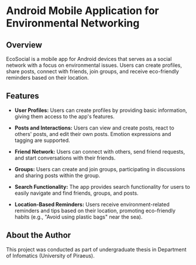 # Android Mobile Application for Environmental Networking

## Overview
EcoSocial is a mobile app for Android devices that serves as a social network with a focus on environmental issues. Users can create profiles, share posts, connect with friends, join groups, and receive eco-friendly reminders based on their location.

## Features

- **User Profiles:** Users can create profiles by providing basic information, giving them access to the app's features.
  
- **Posts and Interactions:** Users can view and create posts, react to others' posts, and edit their own posts. Emotion expressions and tagging are supported.

- **Friend Network:** Users can connect with others, send friend requests, and start conversations with their friends.

- **Groups:** Users can create and join groups, participating in discussions and sharing posts within the group.

- **Search Functionality:** The app provides search functionality for users to easily navigate and find friends, groups, and posts.

- **Location-Based Reminders:** Users receive environment-related reminders and tips based on their location, promoting eco-friendly habits (e.g., "Avoid using plastic bags" near the sea).

## About the Author
This project was conducted as part of undergraduate thesis in Department of Infomatics (University of Piraeus). 

